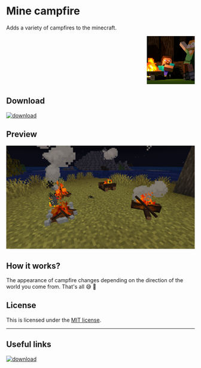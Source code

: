 # Mine campfire

Adds a variety of campfires to the minecraft. <p align="right">
  <img
    src="https://github.com/andrejsharapov/mine-campfire/blob/main/pack.png?raw=true"
    alt="mine-campfire"
    width="128">
</p>

## Download

[![download][download-badge]][download-link]

## Preview

[![mine-campfire][preview-image]][repo]

## How it works?

The appearance of campfire changes depending on the direction of the world you come from. That's all :sweat_smile: :firecracker:

## License

This is licensed under the [MIT license](https://github.com/andrejsharapov/mine-campfire/blob/main/LICENSE).

---

## Useful links

[![download][wiki-badge]][wiki-link]

[download-link]: https://github.com/andrejsharapov/mine-campfire/raw/main/mine-campfire.zip
[download-badge]: https://img.shields.io/badge/DOWNLOAD_PACK-.zip-41b883

[wiki-link]: https://minecraft.fandom.com/
[wiki-badge]: https://img.shields.io/badge/Minecraft_Wiki-fandom-a0c9fe

[repo]: https://github.com/andrejsharapov/mine-campfire/tree/main
[preview-image]: https://github.com/andrejsharapov/mine-campfire/blob/main/preview.png?raw=true